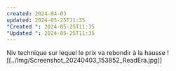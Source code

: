 ```yaml
---
created: 2024-04-03
updated: 2024-05-25T11:35
"Created ": 2024-05-25T11:35
"Updated ": 2024-05-25T11:35
---
```

Niv technique sur lequel le prix va rebondir à la hausse 
![[../Img/Screenshot_20240403_153852_ReadEra.jpg]]
